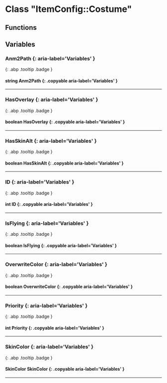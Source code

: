 # Class "ItemConfig::Costume"
## Functions
## Variables
### Anm2Path {: aria-label='Variables' }
[ ](#){: .abp .tooltip .badge }
#### string Anm2Path  {: .copyable aria-label='Variables' }

___ 
### HasOverlay {: aria-label='Variables' }
[ ](#){: .abp .tooltip .badge }
#### boolean HasOverlay  {: .copyable aria-label='Variables' }

___ 
### HasSkinAlt {: aria-label='Variables' }
[ ](#){: .abp .tooltip .badge }
#### boolean HasSkinAlt  {: .copyable aria-label='Variables' }

___ 
### ID {: aria-label='Variables' }
[ ](#){: .abp .tooltip .badge }
#### int ID  {: .copyable aria-label='Variables' }

___ 
### IsFlying {: aria-label='Variables' }
[ ](#){: .abp .tooltip .badge }
#### boolean IsFlying  {: .copyable aria-label='Variables' }

___ 
### OverwriteColor {: aria-label='Variables' }
[ ](#){: .abp .tooltip .badge }
#### boolean OverwriteColor  {: .copyable aria-label='Variables' }

___ 
### Priority {: aria-label='Variables' }
[ ](#){: .abp .tooltip .badge }
#### int Priority  {: .copyable aria-label='Variables' }

___ 
### SkinColor {: aria-label='Variables' }
[ ](#){: .abp .tooltip .badge }
#### SkinColor SkinColor  {: .copyable aria-label='Variables' }

___ 
